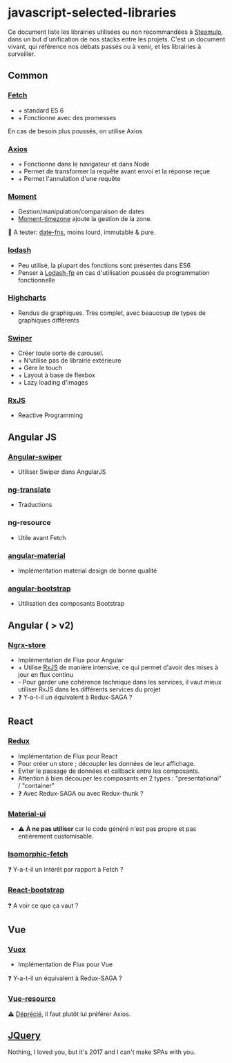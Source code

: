 # javascript-selected-libraries

Ce document liste les librairies utilisées ou non recommandées à [Steamulo](http://www.steamulo.com/), dans un but d'unification de nos stacks entre les projets.
C'est un document vivant, qui référence nos débats passés ou à venir, et les librairies à surveiller.

## Common

### [Fetch](https://developer.mozilla.org/fr/docs/Web/API/Fetch_API)
+ \+ standard ES 6
+ \+ Fonctionne avec des promesses

En cas de besoin plus poussés, on utilise Axios

### [Axios](https://github.com/mzabriskie/axios)
+ \+ Fonctionne dans le navigateur et dans Node
+ \+ Permet de transformer la requête avant envoi et la réponse reçue
+ \+ Permet l'annulation d'une requête

### [Moment](http://momentjs.com/)
+ Gestion/manipulation/comparaison de dates
+ [Moment-timezone](http://momentjs.com/timezone/) ajoute la gestion de la zone.

:eyes: A tester: [date-fns](https://date-fns.org/), moins lourd, immutable & pure.

### [lodash](https://lodash.com/)
+ Peu utilisé, la plupart des fonctions sont présentes dans ES6
+ Penser à [Lodash-fp](https://github.com/lodash/lodash/wiki/FP-Guide) en cas d'utilisation poussée de programmation fonctionnelle

### [Highcharts](https://www.highcharts.com/)
+ Rendus de graphiques. Très complet, avec beaucoup de types de graphiques différents

### [Swiper](http://idangero.us/swiper/)
+ Créer toute sorte de carousel.
+ \+ N'utilise pas de librairie extérieure
+ \+ Gère le touch
+ \+ Layout à base de flexbox
+ \+ Lazy loading d'images

### [RxJS](http://reactivex.io/rxjs/)
+ Reactive Programming

## Angular JS
### [Angular-swiper](https://github.com/ksachdeva/angular-swiper)
+ Utiliser Swiper dans AngularJS

### [ng-translate](https://angular-translate.github.io/)
+ Traductions

### ng-resource
+ Utile avant Fetch

### [angular-material](https://material.angularjs.org/latest/)
+ Implémentation material design de bonne qualité

### [angular-bootstrap](https://angular-ui.github.io/bootstrap/)
+ Utilisation des composants Bootstrap



## Angular ( > v2)
### [Ngrx-store](https://github.com/ngrx/platform)
+ Implémentation de Flux pour Angular
+ \+ Utilise [RxJS](https://github.com/reactivex/rxjs) de manière intensive,
ce qui permet d'avoir des mises à jour en flux continu
+ \- Pour garder une cohérence technique dans les services, il vaut mieux utiliser RxJS dans les différents services du projet
+ :question: Y-a-t-il un équivalent à Redux-SAGA ?



## React
### [Redux](http://redux.js.org/)
+ Implémentation de Flux pour React
+ Pour créer un store ; découpler les données de leur affichage.
+ Eviter le passage de données et callback entre les composants.
+ Attention à bien découper les composants en 2 types : "presentational" / "container"
+ :question: Avec Redux-SAGA ou avec Redux-thunk ?

### [Material-ui](https://github.com/callemall/material-ui)
+ :warning: **À ne pas utiliser** car le code généré n'est pas propre et pas entièrement customisable.


### [Isomorphic-fetch](https://github.com/matthew-andrews/isomorphic-fetch)
:question: Y-a-t-il un intérêt par rapport à Fetch ?

### [React-bootstrap](https://react-bootstrap.github.io/)
:question: A voir ce que ça vaut ?

## Vue
### [Vuex](https://github.com/vuejs/vuex)
+ Implémentation de Flux pour Vue

:question: Y-a-t-il un équivalent à Redux-SAGA ?

### [Vue-resource](https://github.com/pagekit/vue-resource)
:warning: [Déprécié](https://medium.com/the-vue-point/retiring-vue-resource-871a82880af4), il faut plutôt lui préférer Axios.



## [JQuery](https://jquery.com/)
Nothing, I loved you, but it's 2017 and I can't make SPAs with you.
